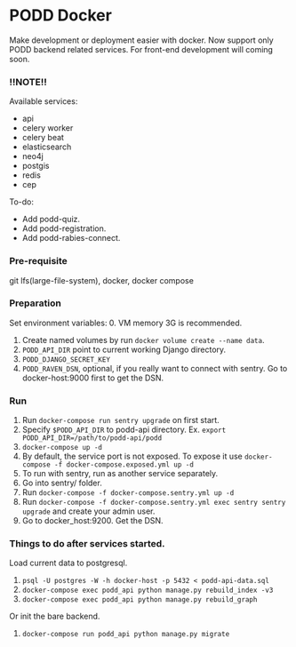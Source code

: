 # PODD Docker
Make development or deployment easier with docker. Now support only PODD backend
related services. For front-end development will coming soon.

### !!NOTE!!
Available services:
  - api
  - celery worker
  - celery beat
  - elasticsearch
  - neo4j
  - postgis
  - redis
  - cep

To-do:
  - Add podd-quiz.
  - Add podd-registration.
  - Add podd-rabies-connect.

### Pre-requisite
git lfs(large-file-system), docker, docker compose

### Preparation
Set environment variables:
  0. VM memory 3G is recommended.
  1. Create named volumes by run `docker volume create --name data`.
  2. `PODD_API_DIR` point to current working Django directory.
  3. `PODD_DJANGO_SECRET_KEY`
  4. `PODD_RAVEN_DSN`, optional, if you really want to connect with sentry. Go to docker-host:9000 first to get the DSN.

### Run
1. Run `docker-compose run sentry upgrade` on first start.
2. Specify `$PODD_API_DIR` to podd-api directory. Ex. `export PODD_API_DIR=/path/to/podd-api/podd`
3. `docker-compose up -d`
4. By default, the service port is not exposed. To expose it use `docker-compose -f docker-compose.exposed.yml up -d`
5. To run with sentry, run as another service separately.
  1. Go into sentry/ folder.
  2. Run `docker-compose -f docker-compose.sentry.yml up -d`
  3. Run `docker-compose -f docker-compose.sentry.yml exec sentry sentry upgrade` and create your admin user.
  4. Go to docker_host:9200. Get the DSN.

### Things to do after services started.
Load current data to postgresql.
  1. `psql -U postgres -W -h docker-host -p 5432 < podd-api-data.sql`
  2. `docker-compose exec podd_api python manage.py rebuild_index -v3`
  3. `docker-compose exec podd_api python manage.py rebuild_graph`

Or init the bare backend.
  1. `docker-compose run podd_api python manage.py migrate`
